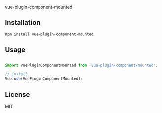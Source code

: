 vue-plugin-component-mounted

## Installation

```sh
npm install vue-plugin-component-mounted
```

## Usage

```js

import VuePluginComponentMounted from 'vue-plugin-component-mounted';

// install
Vue.use(VuePluginComponentMounted);

```

## License

MIT
